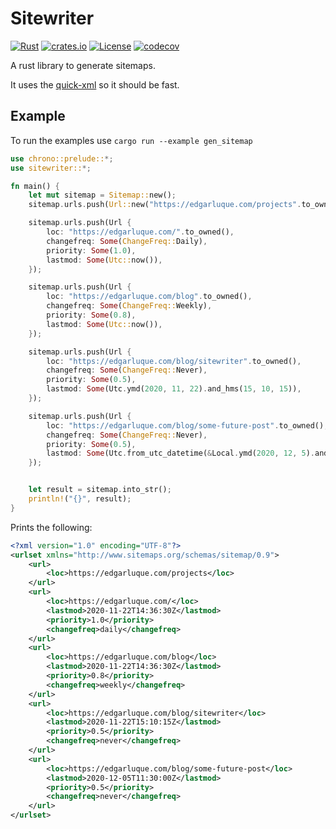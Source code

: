 # Sitewriter
[![Rust](https://github.com/edg-l/sitewriter/workflows/Rust/badge.svg)](https://github.com/edg-l/sitewriter/actions)
[![crates.io](http://meritbadge.herokuapp.com/sitewriter)](https://crates.io/crates/sitewriter)
[![License](https://img.shields.io/github/license/edg-l/sitewriter)](https://github.com/edg-l/sitewriter/blob/master/LICENSE)
[![codecov](https://codecov.io/gh/edg-l/sitewriter/branch/master/graph/badge.svg?token=JKOQCRSCZU)](https://codecov.io/gh/edg-l/sitewriter)

A rust library to generate sitemaps.

It uses the [quick-xml](https://github.com/tafia/quick-xml) so it should be fast.

## Example

To run the examples use `cargo run --example gen_sitemap`

```rust
use chrono::prelude::*;
use sitewriter::*;

fn main() {
    let mut sitemap = Sitemap::new();
    sitemap.urls.push(Url::new("https://edgarluque.com/projects".to_owned()));

    sitemap.urls.push(Url {
        loc: "https://edgarluque.com/".to_owned(),
        changefreq: Some(ChangeFreq::Daily),
        priority: Some(1.0),
        lastmod: Some(Utc::now()),
    });

    sitemap.urls.push(Url {
        loc: "https://edgarluque.com/blog".to_owned(),
        changefreq: Some(ChangeFreq::Weekly),
        priority: Some(0.8),
        lastmod: Some(Utc::now()),
    });

    sitemap.urls.push(Url {
        loc: "https://edgarluque.com/blog/sitewriter".to_owned(),
        changefreq: Some(ChangeFreq::Never),
        priority: Some(0.5),
        lastmod: Some(Utc.ymd(2020, 11, 22).and_hms(15, 10, 15)),
    });

    sitemap.urls.push(Url {
        loc: "https://edgarluque.com/blog/some-future-post".to_owned(),
        changefreq: Some(ChangeFreq::Never),
        priority: Some(0.5),
        lastmod: Some(Utc.from_utc_datetime(&Local.ymd(2020, 12, 5).and_hms(12, 30, 0).naive_utc())),
    });


    let result = sitemap.into_str();
    println!("{}", result);
}
```

Prints the following:
```xml
<?xml version="1.0" encoding="UTF-8"?>
<urlset xmlns="http://www.sitemaps.org/schemas/sitemap/0.9">
    <url>
        <loc>https://edgarluque.com/projects</loc>
    </url>
    <url>
        <loc>https://edgarluque.com/</loc>
        <lastmod>2020-11-22T14:36:30Z</lastmod>
        <priority>1.0</priority>
        <changefreq>daily</changefreq>
    </url>
    <url>
        <loc>https://edgarluque.com/blog</loc>
        <lastmod>2020-11-22T14:36:30Z</lastmod>
        <priority>0.8</priority>
        <changefreq>weekly</changefreq>
    </url>
    <url>
        <loc>https://edgarluque.com/blog/sitewriter</loc>
        <lastmod>2020-11-22T15:10:15Z</lastmod>
        <priority>0.5</priority>
        <changefreq>never</changefreq>
    </url>
    <url>
        <loc>https://edgarluque.com/blog/some-future-post</loc>
        <lastmod>2020-12-05T11:30:00Z</lastmod>
        <priority>0.5</priority>
        <changefreq>never</changefreq>
    </url>
</urlset>
```
